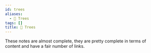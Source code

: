 ```yaml
---
id: trees
aliases:
  - 🌴 Trees
tags: []
title: 🌴 Trees
---
```


These notes are almost complete, they are pretty complete in terms of content and have a fair number of links.
